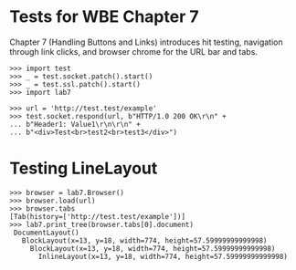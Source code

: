 Tests for WBE Chapter 7
=======================

Chapter 7 (Handling Buttons and Links) introduces hit testing, navigation
through link clicks, and browser chrome for the URL bar and tabs.

    >>> import test
    >>> _ = test.socket.patch().start()
    >>> _ = test.ssl.patch().start()
    >>> import lab7

    >>> url = 'http://test.test/example'
    >>> test.socket.respond(url, b"HTTP/1.0 200 OK\r\n" +
    ... b"Header1: Value1\r\n\r\n" +
    ... b"<div>Test<br>test2<br>test3</div>")

Testing LineLayout
==================

    >>> browser = lab7.Browser()
    >>> browser.load(url)
    >>> browser.tabs
    [Tab(history=['http://test.test/example'])]
    >>> lab7.print_tree(browser.tabs[0].document)
     DocumentLayout()
       BlockLayout(x=13, y=18, width=774, height=57.59999999999998)
         BlockLayout(x=13, y=18, width=774, height=57.59999999999998)
           InlineLayout(x=13, y=18, width=774, height=57.59999999999998)